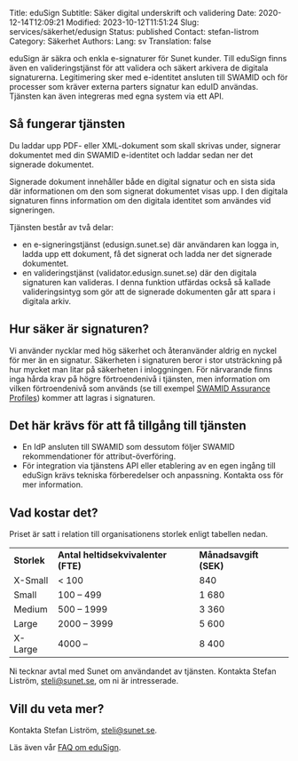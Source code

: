 Title: eduSign
Subtitle: Säker digital underskrift och validering
Date: 2020-12-14T12:09:21
Modified: 2023-10-12T11:51:24
Slug: services/säkerhet/edusign
Status: published
Contact: stefan-listrom
Category: Säkerhet
Authors: 
Lang: sv
Translation: false

eduSign är säkra och enkla e-signaturer för Sunet kunder. Till eduSign finns även en valideringstjänst för att validera och säkert arkivera de digitala signaturerna. Legitimering sker med e-identitet ansluten till SWAMID och för processer som kräver externa parters signatur kan eduID användas. Tjänsten kan även integreras med egna system via ett API.


Så fungerar tjänsten
--------------------


Du laddar upp PDF- eller XML-dokument som skall skrivas under, signerar dokumentet med din SWAMID e-identitet och laddar sedan ner det signerade dokumentet.


Signerade dokument innehåller både en digital signatur och en sista sida där informationen om den som signerat dokumentet visas upp. I den digitala signaturen finns information om den digitala identitet som användes vid signeringen.


Tjänsten består av två delar:


* en e-signeringstjänst (edusign.sunet.se) där användaren kan logga in, ladda upp ett dokument, få det signerat och ladda ner det signerade dokumentet.
* en valideringstjänst (validator.edusign.sunet.se) där den digitala signaturen kan valideras. I denna funktion utfärdas också så kallade valideringsintyg som gör att de signerade dokumenten går att spara i digitala arkiv.


Hur säker är signaturen?
------------------------


Vi använder nycklar med hög säkerhet och återanvänder aldrig en nyckel för mer än en signatur. Säkerheten i signaturen beror i stor utsträckning på hur mycket man litar på säkerheten i inloggningen. För närvarande finns inga hårda krav på högre förtroendenivå i tjänsten, men information om vilken förtroendenivå som används (se till exempel [SWAMID Assurance Profiles](https://wiki.sunet.se/display/SWAMID/SWAMIDs+Assurance+Profiles)) kommer att lagras i signaturen.


Det här krävs för att få tillgång till tjänsten
-----------------------------------------------


* En IdP ansluten till SWAMID som dessutom följer SWAMID rekommendationer för attribut-överföring.
* För integration via tjänstens API eller etablering av en egen ingång till eduSign krävs tekniska förberedelser och anpassning. Kontakta oss för mer information.


Vad kostar det?
---------------


Priset är satt i relation till organisationens storlek enligt tabellen nedan.




|  |  |  |
| --- | --- | --- |
| **Storlek** | **Antal heltidsekvivalenter (FTE)** | **Månadsavgift (SEK)** |
| X-Small | < 100 | 840 |
| Small | 100 – 499 | 1 680 |
| Medium | 500 – 1999 | 3 360 |
| Large | 2000 – 3999 | 5 600 |
| X-Large | 4000 – | 8 400 |


Ni tecknar avtal med Sunet om användandet av tjänsten. Kontakta Stefan Liström, [steli@sunet.se](mailto:steli@sunet.se), om ni är intresserade.


Vill du veta mer?
-----------------


Kontakta Stefan Liström, [steli@sunet.se](mailto:steli@sunet.se).


Läs även vår [FAQ om eduSign](https://wiki.sunet.se/display/EDUSIGN/FAQ).


